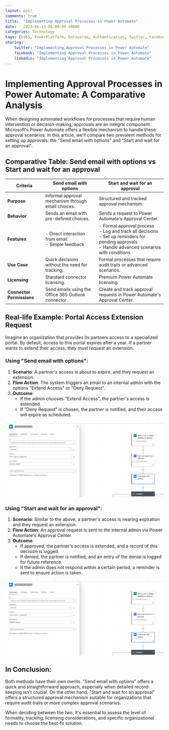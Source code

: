 ```yaml
---
layout: post
comments: true
title:  "Implementing Approval Processes in Power Automate"
date:   2023-06-15 08:00:00 +0800
categories: Technology
tags: [D365, PowerPlatform, Dataverse, Authentication, Twitter, Facebook, LinkedIn]
sharing:
    twitter: "Implementing Approval Processes in Power Automate"
    facebook: "Implementing Approval Processes in Power Automate"
    linkedin: "Implementing Approval Processes in Power Automate"
---
```


# Implementing Approval Processes in Power Automate: A Comparative Analysis

When designing automated workflows for processes that require human intervention or decision-making, approvals are an integral component. Microsoft's Power Automate offers a flexible mechanism to handle these approval scenarios. In this article, we'll compare two prevalent methods for setting up approvals: the "Send email with options" and "Start and wait for an approval".

## Comparative Table: Send email with options vs Start and wait for an approval

| Criteria              | Send email with options           | Start and wait for an approval       |
|-----------------------|-----------------------------------|--------------------------------------|
| **Purpose**           | Informal approval mechanism through email choices. | Structured and tracked approval mechanism. |
| **Behavior**          | Sends an email with pre-defined choices. | Sends a request to Power Automate's Approval Center. |
| **Features**          | - Direct interaction from email<br>- Simple feedback | - Formal approval process<br>- Log and track all decisions<br>- Set up reminders for pending approvals<br>- Handle advanced scenarios with conditions |
| **Use Case**          | Quick decisions without the need for tracking. | Formal processes that require audit trails or advanced scenarios. |
| **Licensing**         | Standard connector licensing. | Premium Power Automate licensing. |
| **Connector Permissions** | Send emails using the Office 365 Outlook connector. | Create and track approval requests in Power Automate's Approval Center. |

## Real-life Example: Portal Access Extension Request

Imagine an organization that provides its partners access to a specialized portal. By default, access to this portal expires after a year. If a partner wants to extend their access, they must request an extension.

### Using "Send email with options":
1. **Scenario**: A partner's access is about to expire, and they request an extension.
2. **Flow Action**: The system triggers an email to an internal admin with the options "Extend Access" or "Deny Request".
3. **Outcome**:
    - If the admin chooses "Extend Access", the partner's access is extended.
    - If "Deny Request" is chosen, the partner is notified, and their access will expire as scheduled.

![image](../images/2023-06-15-implementing-approval-processes-in-power-automate/approval-with-send-email-with-options.png) 

### Using "Start and wait for an approval":
1. **Scenario**: Similar to the above, a partner's access is nearing expiration and they request an extension.
2. **Flow Action**: An approval request is sent to the internal admin via Power Automate's Approval Center.
3. **Outcome**:
    - If approved, the partner's access is extended, and a record of this decision is logged.
    - If denied, the partner is notified, and an entry of the denial is logged for future reference.
    - If the admin does not respond within a certain period, a reminder is sent to ensure action is taken.

![image](../images/2023-06-15-implementing-approval-processes-in-power-automate/approval-with-send-email-with-options.png) 

## In Conclusion:

Both methods have their own merits. "Send email with options" offers a quick and straightforward approach, especially when detailed record-keeping isn't crucial. On the other hand, "Start and wait for an approval" offers a structured approval mechanism suitable for organizations that require audit trails or more complex approval scenarios.

When deciding between the two, it's essential to assess the level of formality, tracking, licensing considerations, and specific organizational needs to choose the best-fit solution.
